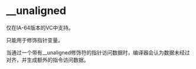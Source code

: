 # __unaligned

仅在IA-64版本的VC中支持。

只能用于修饰指针变量。

当通过一个带有__unaligned修饰符的指针访问数据时，编译器会认为数据未经过对齐，并生成额外的指令访问数据。